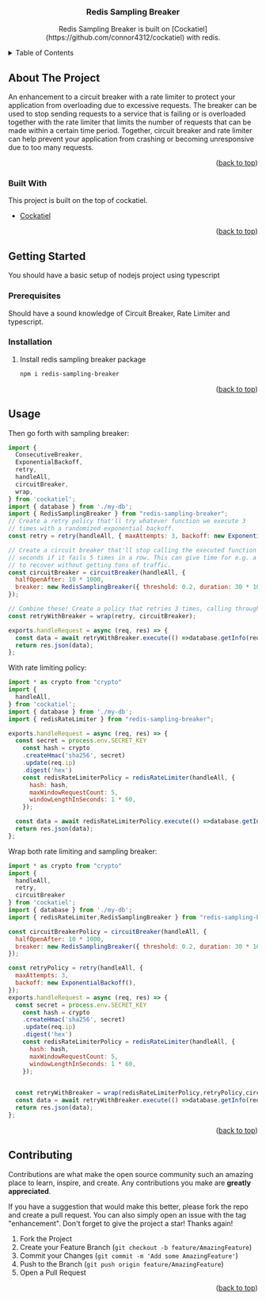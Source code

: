 <div align="center">
<h3 align="center">Redis Sampling Breaker</h3>

  <p align="center">
    Redis Sampling Breaker is built on [Cockatiel](https://github.com/connor4312/cockatiel) with redis.
  </p>
</div>

<details>
  <summary>Table of Contents</summary>
  <ol>
    <li>
      <a href="#about-the-project">About The Project</a>
      <ul>
        <li><a href="#built-with">Built With</a></li>
      </ul>
    </li>
    <li>
      <a href="#getting-started">Getting Started</a>
      <ul>
        <li><a href="#prerequisites">Prerequisites</a></li>
        <li><a href="#installation">Installation</a></li>
      </ul>
    </li>
    <li><a href="#usage">Usage</a></li>
    <li><a href="#contributing">Contributing</a></li>
  </ol>
</details>

## About The Project

An enhancement to a circuit breaker with a rate limiter to protect your application from overloading due to excessive requests. The breaker can be used to stop sending requests to a service that is failing or is overloaded together with the rate limiter that limits the number of requests that can be made within a certain time period. Together, circuit breaker and rate limiter can help prevent your application from crashing or becoming unresponsive due to too many requests.

<p align="right">(<a href="#top">back to top</a>)</p>

### Built With

This project is built on the top of cockatiel.

* [Cockatiel](https://github.com/connor4312/cockatiel)

<p align="right">(<a href="#top">back to top</a>)</p>

<!-- GETTING STARTED -->

## Getting Started

You should have a basic setup of nodejs project using typescript

### Prerequisites

Should have a sound knowledge of Circuit Breaker, Rate Limiter and typescript.

### Installation

1. Install redis sampling breaker package
   ```sh
   npm i redis-sampling-breaker
   ```
<p align="right">(<a href="#top">back to top</a>)</p>

## Usage

Then go forth with sampling breaker:

```js
import {
  ConsecutiveBreaker,
  ExponentialBackoff,
  retry,
  handleAll,
  circuitBreaker,
  wrap,
} from 'cockatiel';
import { database } from './my-db';
import { RedisSamplingBreaker } from "redis-sampling-breaker";
// Create a retry policy that'll try whatever function we execute 3
// times with a randomized exponential backoff.
const retry = retry(handleAll, { maxAttempts: 3, backoff: new ExponentialBackoff() });

// Create a circuit breaker that'll stop calling the executed function for 10
// seconds if it fails 5 times in a row. This can give time for e.g. a database
// to recover without getting tons of traffic.
const circuitBreaker = circuitBreaker(handleAll, {
  halfOpenAfter: 10 * 1000,
  breaker: new RedisSamplingBreaker({ threshold: 0.2, duration: 30 * 1000 }),
});

// Combine these! Create a policy that retries 3 times, calling through the circuit breaker
const retryWithBreaker = wrap(retry, circuitBreaker);

exports.handleRequest = async (req, res) => {
  const data = await retryWithBreaker.execute(() =>database.getInfo(req.params.id));
  return res.json(data);
};
```


With rate limiting policy:

```js
import * as crypto from "crypto"
import {
  handleAll,
} from 'cockatiel';
import { database } from './my-db';
import { redisRateLimiter } from "redis-sampling-breaker";

exports.handleRequest = async (req, res) => {
  const secret = process.env.SECRET_KEY
    const hash = crypto
    .createHmac('sha256', secret)
    .update(req.ip)
    .digest('hex')
    const redisRateLimiterPolicy = redisRateLimiter(handleAll, {
      hash: hash,
      maxWindowRequestCount: 5,
      windowLengthInSeconds: 1 * 60,
    });

  const data = await redisRateLimiterPolicy.execute(() =>database.getInfo(req.params.id));
  return res.json(data);
};
```

Wrap both rate limiting and sampling breaker:

```js
import * as crypto from "crypto"
import {
  handleAll,
  retry,
  circuitBreaker
} from 'cockatiel';
import { database } from './my-db';
import { redisRateLimiter,RedisSamplingBreaker } from "redis-sampling-breaker";

const circuitBreakerPolicy = circuitBreaker(handleAll, {
  halfOpenAfter: 10 * 1000,
  breaker: new RedisSamplingBreaker({ threshold: 0.2, duration: 30 * 1000 }),
});

const retryPolicy = retry(handleAll, {
  maxAttempts: 3,
  backoff: new ExponentialBackoff(),
});
exports.handleRequest = async (req, res) => {
  const secret = process.env.SECRET_KEY
    const hash = crypto
    .createHmac('sha256', secret)
    .update(req.ip)
    .digest('hex')
    const redisRateLimiterPolicy = redisRateLimiter(handleAll, {
      hash: hash,
      maxWindowRequestCount: 5,
      windowLengthInSeconds: 1 * 60,
    });

  
  const retryWithBreaker = wrap(redisRateLimiterPolicy,retryPolicy,circuitBreakerPolicy);
  const data = await retryWithBreaker.execute(() =>database.getInfo(req.params.id));
  return res.json(data);
};
```


<p align="right">(<a href="#top">back to top</a>)</p>

## Contributing

Contributions are what make the open source community such an amazing place to learn, inspire, and create. Any
contributions you make are **greatly appreciated**.

If you have a suggestion that would make this better, please fork the repo and create a pull request. You can also
simply open an issue with the tag "enhancement". Don't forget to give the project a star! Thanks again!

1. Fork the Project
2. Create your Feature Branch (`git checkout -b feature/AmazingFeature`)
3. Commit your Changes (`git commit -m 'Add some AmazingFeature'`)
4. Push to the Branch (`git push origin feature/AmazingFeature`)
5. Open a Pull Request

<p align="right">(<a href="#top">back to top</a>)</p>